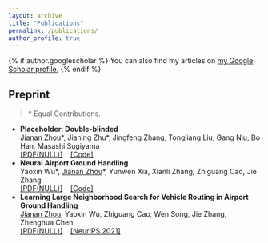```yaml
---
layout: archive
title: "Publications"
permalink: /publications/
author_profile: true
---
```


{% if author.googlescholar %}
  You can also find my articles on <u><a href="{{author.googlescholar}}">my Google Scholar profile</a>.</u>
{% endif %}

## Preprint

> \* Equal Contributions.

* **Placeholder: Double-blinded** \
  <u>Jianan Zhou</u>\*, Jianing Zhu\*, Jingfeng Zhang, Tongliang Liu, Gang Niu, Bo Han, Masashi Sugiyama \
  [[PDF(NULL)]]()&nbsp;&nbsp;&nbsp;&nbsp;[[Code]](https://github.com/RoyalSkye/ATCL)
* **Neural Airport Ground Handling** \
  Yaoxin Wu\*, <u>Jianan Zhou</u>\*, Yunwen Xia, Xianli Zhang, Zhiguang Cao, Jie Zhang \
  [[PDF(NULL)]]()&nbsp;&nbsp;&nbsp;&nbsp;[[Code]](https://github.com/RoyalSkye/attention-agh)
* **Learning Large Neighborhood Search for Vehicle Routing in Airport Ground Handling** \
   <u>Jianan Zhou</u>, Yaoxin Wu, Zhiguang Cao, Wen Song, Jie Zhang, Zhenghua Chen \
   [[PDF(NULL)]]()&nbsp;&nbsp;&nbsp;&nbsp;[[NeurIPS 2021]](https://openreview.net/forum?id=IaM7U4J-w3c)

